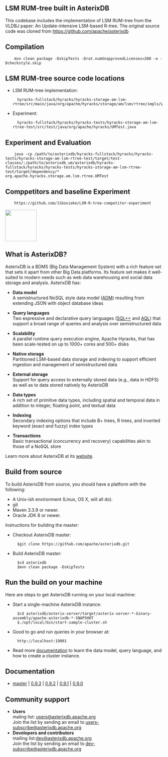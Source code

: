 <!--
 ! Licensed to the Apache Software Foundation (ASF) under one
 ! or more contributor license agreements.  See the NOTICE file
 ! distributed with this work for additional information
 ! regarding copyright ownership.  The ASF licenses this file
 ! to you under the Apache License, Version 2.0 (the
 ! "License"); you may not use this file except in compliance
 ! with the License.  You may obtain a copy of the License at
 !
 !   http://www.apache.org/licenses/LICENSE-2.0
 !
 ! Unless required by applicable law or agreed to in writing,
 ! software distributed under the License is distributed on an
 ! "AS IS" BASIS, WITHOUT WARRANTIES OR CONDITIONS OF ANY
 ! KIND, either express or implied.  See the License for the
 ! specific language governing permissions and limitations
 ! under the License.
 !-->

## LSM RUM-tree built in AsterixDB
This codebase includes the implementation of LSM RUM-tree from the VLDBJ paper: An Update-intensive LSM-based R-tree.
The original source code was cloned from https://github.com/apache/asterixdb

## Compilation

        mvn clean package -DskipTests -Drat.numUnapprovedLicenses=200 -e -Dcheckstyle.skip

## LSM RUM-tree source code locations

* LSM RUM-tree implementation:

        hyracks-fullstack/hyracks/hyracks-storage-am-lsm-rtree/src/main/java/org/apache/hyracks/storage/am/lsm/rtree/impls/LSMRTree.java 

* Experiment:

        hyracks-fullstack/hyracks/hyracks-tests/hyracks-storage-am-lsm-rtree-test/src/test/java/org/apache/hyracks/UMTest.java

## Experiment and Evaluation

        java -cp /path/to/asterixdb/hyracks-fullstack/hyracks/hyracks-tests/hyracks-storage-am-lsm-rtree-test/target/test-classes/:/path/to/asterixdb_um/asterixdb/hyracks-fullstack/hyracks/hyracks-tests/hyracks-storage-am-lsm-rtree-test/target/dependency/*  org.apache.hyracks.storage.am.lsm.rtree.UMTest

## Comppetitors and baseline Experiment

        https://github.com/Jiboxiake/LSM-R-tree-competitor-experiment

<a href="http://asterixdb.apache.org"><img src="http://asterixdb.apache.org/img/asterixdb_tm.png" height=100></img></a>

## What is AsterixDB?

AsterixDB is a BDMS (Big Data Management System) with a rich feature set that sets it apart from other Big Data platforms.  Its feature set makes it well-suited to modern needs such as web data warehousing and social data storage and analysis. AsterixDB has:

- __Data model__<br/>
A semistructured NoSQL style data model ([ADM](https://ci.apache.org/projects/asterixdb/datamodel.html)) resulting from
extending JSON with object database ideas

- __Query languages__<br/>
Two expressive and declarative query languages ([SQL++](http://asterixdb.apache.org/docs/0.9.1/sqlpp/manual.html)
and [AQL](http://asterixdb.apache.org/docs/0.9.1/aql/manual.html)) that support a broad range of queries and analysis
over semistructured data

- __Scalability__<br/>
A parallel runtime query execution engine, Apache Hyracks, that has been scale-tested on up to 1000+ cores and 500+ disks

- __Native storage__<br/>
Partitioned LSM-based data storage and indexing to support efficient ingestion and management of semistructured data

- __External storage__<br/>
Support for query access to externally stored data (e.g., data in HDFS) as well as to data stored natively by AsterixDB

- __Data types__<br/>
A rich set of primitive data types, including spatial and temporal data in addition to integer, floating point, and textual data

- __Indexing__<br/>
Secondary indexing options that include B+ trees, R trees, and inverted keyword (exact and fuzzy) index types

- __Transactions__<br/>
Basic transactional (concurrency and recovery) capabilities akin to those of a NoSQL store

Learn more about AsterixDB at its [website](http://asterixdb.apache.org).


## Build from source

To build AsterixDB from source, you should have a platform with the following:

* A Unix-ish environment (Linux, OS X, will all do).
* git
* Maven 3.3.9 or newer.
* Oracle JDK 8 or newer.

Instructions for building the master:

* Checkout AsterixDB master:

        $git clone https://github.com/apache/asterixdb.git

* Build AsterixDB master:

        $cd asterixdb
        $mvn clean package -DskipTests


## Run the build on your machine
Here are steps to get AsterixDB running on your local machine:

* Start a single-machine AsterixDB instance:

        $cd asterixdb/asterix-server/target/asterix-server-*-binary-assembly/apache-asterixdb-*-SNAPSHOT
        $./opt/local/bin/start-sample-cluster.sh

* Good to go and run queries in your browser at:

        http://localhost:19001

* Read more [documentation](https://ci.apache.org/projects/asterixdb/index.html) to learn the data model, query language, and how to create a cluster instance.

## Documentation

* [master](https://ci.apache.org/projects/asterixdb/index.html) |
  [0.9.3](http://asterixdb.apache.org/docs/0.9.3/index.html) |
  [0.9.2](http://asterixdb.apache.org/docs/0.9.2/index.html) |
  [0.9.1](http://asterixdb.apache.org/docs/0.9.1/index.html) |
  [0.9.0](http://asterixdb.apache.org/docs/0.9.0/index.html)

## Community support

- __Users__</br>
maling list: [users@asterixdb.apache.org](mailto:users@asterixdb.apache.org)</br>
Join the list by sending an email to [users-subscribe@asterixdb.apache.org](mailto:users-subscribe@asterixdb.apache.org)</br>
- __Developers and contributors__</br>
mailing list:[dev@asterixdb.apache.org](mailto:dev@asterixdb.apache.org)</br>
Join the list by sending an email to [dev-subscribe@asterixdb.apache.org](mailto:dev-subscribe@asterixdb.apache.org)

